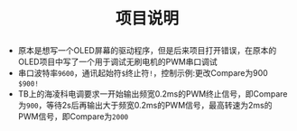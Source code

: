 # <p align="center">项目说明</p>

- 原本是想写一个OLED屏幕的驱动程序，但是后来项目打开错误，在原本的OLED项目中写了一个用于调试无刷电机的PWM串口调试
- 串口波特率`9600`，通讯起始符`$`终止符`!`，控制示例:更改Compare为900 `$900!`
- TB上的海凌科电调要求一开始输出频宽0.2ms的PWM终止信号，即Compare为`900`，等待2s后再输出大于频宽0.2ms的PWM信号，最高转速为2ms的PWM信号，即Compare为`2000`
